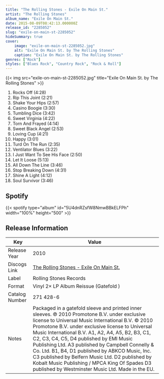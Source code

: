 ```yaml
---
title: "The Rolling Stones - Exile On Main St."
artist: "The Rolling Stones"
album_name: "Exile On Main St."
date: 2015-08-09T08:42:13.000000Z
release_id: "2285052"
slug: "exile-on-main-st-2285052"
hideSummary: true
cover:
    image: "exile-on-main-st-2285052.jpg"
    alt: "Exile On Main St. by The Rolling Stones"
    caption: "Exile On Main St. by The Rolling Stones"
genres: ["Rock"]
styles: ["Blues Rock", "Country Rock", "Rock & Roll"]
---
```


{{< img src="exile-on-main-st-2285052.jpg" title="Exile On Main St. by The Rolling Stones" >}}

<!-- section break -->

1. Rocks Off (4:28)
2. Rip This Joint (2:21)
3. Shake Your Hips (2:57)
4. Casino Boogie (3:30)
5. Tumbling Dice (3:42)
6. Sweet Virginia (4:22)
7. Torn And Frayed (4:14)
8. Sweet Black Angel (2:53)
9. Loving Cup (4:21)
10. Happy (3:01)
11. Turd On The Run (2:35)
12. Ventilator Blues (3:22)
13. I Just Want To See His Face (2:50)
14. Let It Loose (5:13)
15. All Down The Line (3:46)
16. Stop Breaking Down (4:31)
17. Shine A Light (4:12)
18. Soul Survivor (3:46)

<!-- section break -->


## Spotify
{{< spotify type="album" id="5U4dnRZsfW8NmwBBkELFPh" width="100%" height="500" >}}




## Release Information
|  Key           | Value                                                |
| ---------------| ---------------------------------------------------- |
| Release Year   | 2010                                   |
| Discogs Link   | [The Rolling Stones - Exile On Main St.](https://www.discogs.com/release/2285052-The-Rolling-Stones-Exile-On-Main-St) |
| Label          | Rolling Stones Records |
| Format         | Vinyl 2× LP Album Reissue (Gatefold ) |
| Catalog Number | 271 428-6 |
| Notes | Packaged in a gatefold sleeve and printed inner sleeves.  ℗ 2010 Promotone B.V. under exclusive license to Universal Music International B.V. © 2010 Promotone B.V. under exclusive license to Universal Music International B.V.  A1, A2, A4, A5, B2, B3, C1, C2, C3, C4, C5, D4 published by EMI Music Publishing Ltd. A3 published by Campbell Connelly & Co. Ltd. B1, B4, D1 published by ABKCO Music, Inc. C3 published by Belfern Music Ltd. D2 published by Kobalt Music Publishing / MPCA King Of Spades D3 published by Westminster Music Ltd.  Made in the EU.  |